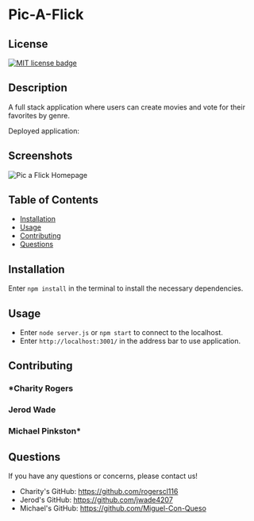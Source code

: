 # Pic-A-Flick

## License
  <a href="https://opensource.org/licenses/MIT"><img src="https://img.shields.io/badge/License-MIT-yellow" alt="MIT license badge"/></a>

## Description
A full stack application where users can create movies and vote for their favorites by genre.

Deployed application: 

## Screenshots

![Pic a Flick Homepage]()

## Table of Contents
  * [Installation](#installation)
  * [Usage](#usage)
  * [Contributing](#contributing)
  * [Questions](#questions)
        
## Installation
Enter `npm install` in the terminal to install the necessary dependencies.
   
## Usage
- Enter `node server.js` or `npm start` to connect to the localhost.
- Enter `http://localhost:3001/` in the address bar to use application.

## Contributing
### *Charity Rogers
### Jerod Wade
### Michael Pinkston*

## Questions
If you have any questions or concerns, please contact us!

  - Charity's GitHub: https://github.com/rogerscl116
  - Jerod's GitHub: https://github.com/jwade4207
  - Michael's GitHub: https://github.com/Miguel-Con-Queso

